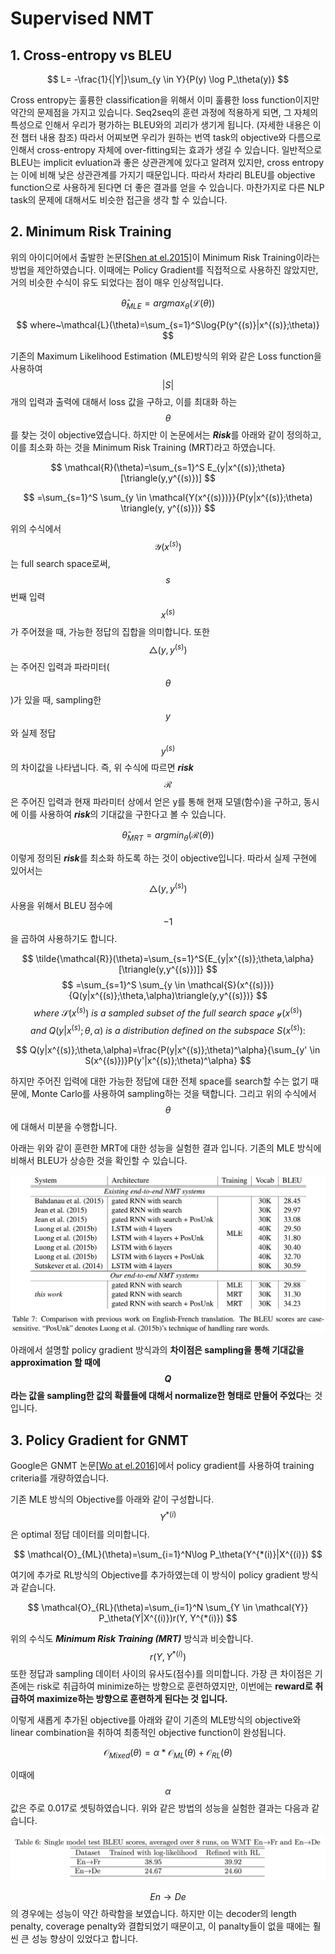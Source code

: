 # Supervised NMT

## 1. Cross-entropy vs BLEU

$$
L= -\frac{1}{|Y|}\sum_{y \in Y}{P(y) \log P_\theta(y)}
$$

Cross entropy는 훌륭한 classification을 위해서 이미 훌륭한 loss function이지만 약간의 문제점을 가지고 있습니다. Seq2seq의 훈련 과정에 적용하게 되면, 그 자체의 특성으로 인해서 우리가 평가하는 BLEU와의 괴리가 생기게 됩니다. (자세한 내용은 이전 챕터 내용 참조) 따라서 어찌보면 우리가 원하는 번역 task의 objective와 다름으로 인해서 cross-entropy 자체에 over-fitting되는 효과가 생길 수 있습니다. 일반적으로 BLEU는 implicit evluation과 좋은 상관관계에 있다고 알려져 있지만, cross entropy는 이에 비해 낮은 상관관계를 가지기 때문입니다. 따라서 차라리 BLEU를 objective function으로 사용하게 된다면 더 좋은 결과를 얻을 수 있습니다. 마찬가지로 다른 NLP task의 문제에 대해서도 비슷한 접근을 생각 할 수 있습니다.

## 2. Minimum Risk Training

위의 아이디어에서 출발한 논문[\[Shen at el.2015\]](https://arxiv.org/pdf/1512.02433.pdf)이 Minimum Risk Training이라는 방법을 제안하였습니다. 이때에는 Policy Gradient를 직접적으로 사용하진 않았지만, 거의 비슷한 수식이 유도 되었다는 점이 매우 인상적입니다.

$$
\hat{\theta}_{MLE} = argmax_\theta(\mathcal{L}(\theta))
$$

$$
where~\mathcal{L}(\theta)=\sum_{s=1}^S\log{P(y^{(s)}|x^{(s)};\theta)}
$$

기존의 Maximum Likelihood Estimation (MLE)방식의 위와 같은 Loss function을 사용하여 $$ |S| $$개의 입력과 출력에 대해서 loss 값을 구하고, 이를 최대화 하는 $$ \theta $$를 찾는 것이 objective였습니다. 하지만 이 논문에서는 ***Risk***를 아래와 같이 정의하고, 이를 최소화 하는 것을 Minimum Risk Training (MRT)라고 하였습니다.

$$
\mathcal{R}(\theta)=\sum_{s=1}^S E_{y|x^{(s)};\theta}[\triangle(y,y^{(s)})]
$$

$$
=\sum_{s=1}^S \sum_{y \in \mathcal{Y(x^{(s)})}}{P(y|x^{(s)};\theta) \triangle(y, y^{(s)})}
$$

위의 수식에서 $$ \mathcal{Y}(x^{(s)}) $$는 full search space로써, $$ s $$번째 입력 $$ x^{(s)} $$가 주어졌을 때, 가능한 정답의 집합을 의미합니다. 또한 $$ \triangle(y,y^{(s)}) $$는 주어진 입력과 파라미터($$ \theta $$)가 있을 때, sampling한 $$ y $$와 실제 정답 $$ y^{(s)} $$의 차이값을 나타냅니다. 즉, 위 수식에 따르면 ***risk*** $$ \mathcal{R} $$은 주어진 입력과 현재 파라미터 상에서 얻은 y를 통해 현재 모델(함수)을 구하고, 동시에 이를 사용하여 ***risk***의 기대값을 구한다고 볼 수 있습니다.

$$
\hat{\theta}_{MRT}=argmin_\theta(\mathcal{R}(\theta))
$$

이렇게 정의된 ***risk***를 최소화 하도록 하는 것이 objective입니다. 따라서 실제 구현에 있어서는 $$ \triangle(y,y^{(s)}) $$ 사용을 위해서 BLEU 점수에 $$ -1 $$을 곱하여 사용하기도 합니다.

$$
\tilde{\mathcal{R}}(\theta)=\sum_{s=1}^S{E_{y|x^{(s)};\theta,\alpha}[\triangle(y,y^{(s)})]}
$$
$$
=\sum_{s=1}^S \sum_{y \in \mathcal{S}(x^{(s)})}{Q(y|x^{(s)};\theta,\alpha)\triangle(y,y^{(s)})}
$$
$$
where~\mathcal{S}(x^{(s)})~is~a~sampled~subset~of~the~full~search~space~\mathcal{y}(x^{(s)})
$$
$$
and~Q(y|x^{(s)};\theta,\alpha)~is~a~distribution~defined~on~the~subspace~S(x^{(s)}):
$$

$$
Q(y|x^{(s)};\theta,\alpha)=\frac{P(y|x^{(s)};\theta)^\alpha}{\sum_{y' \in S(x^{(s)})}P(y'|x^{(s)};\theta)^\alpha}
$$

하지만 주어진 입력에 대한 가능한 정답에 대한 전체 space를 search할 수는 없기 때문에, Monte Carlo를 사용하여 sampling하는 것을 택합니다. 그리고 위의 수식에서 $$ \theta $$에 대해서 미분을 수행합니다.

아래는 위와 같이 훈련한 MRT에 대한 성능을 실험한 결과 입니다. 기존의 MLE 방식에 비해서 BLEU가 상승한 것을 확인할 수 있습니다.

![](/assets/rl-minimum-risk-training.png)

아래에서 설명할 policy gradient 방식과의 **차이점은 sampling을 통해 기대값을 approximation 할 때에 $$ Q $$라는 값을 sampling한 값의 확률들에 대해서 normalize한 형태로 만들어 주었다**는 것 입니다.

## 3. Policy Gradient for GNMT

Google은 GNMT 논문[\[Wo at el.2016\]](https://arxiv.org/pdf/1609.08144.pdf)에서 policy gradient를 사용하여 training criteria를 개량하였습니다.

기존 MLE 방식의 Objective를 아래와 같이 구성합니다. $$ Y^{*(i)} $$은 optimal 정답 데이터를 의미합니다.

$$
\mathcal{O}_{ML}(\theta)=\sum_{i=1}^N\log P_\theta(Y^{*(i)}|X^{(i)})
$$

여기에 추가로 RL방식의 Objective를 추가하였는데 이 방식이 policy gradient 방식과 같습니다.

$$
\mathcal{O}_{RL}(\theta)=\sum_{i=1}^N \sum_{Y \in \mathcal{Y}} P_\theta(Y|X^{(i)})r(Y, Y^{*(i)})
$$

위의 수식도 ***Minimum Risk Training (MRT)*** 방식과 비슷합니다. $$ r(Y, Y^{*(i)}) $$ 또한 정답과 sampling 데이터 사이의 유사도(점수)를 의미합니다. 가장 큰 차이점은 기존에는 risk로 취급하여 minimize하는 방향으로 훈련하였지만, 이번에는 **reward로 취급하여 maximize하는 방향으로 훈련하게 된다는 것 입니다.**

이렇게 새롭게 추가된 objective를 아래와 같이 기존의 MLE방식의 objective와 linear combination을 취하여 최종적인 objective function이 완성됩니다.

$$
\mathcal{O}_{Mixed}(\theta)=\alpha*\mathcal{O}_{ML}(\theta)+\mathcal{O}_{RL}(\theta)
$$

이때에 $$ \alpha $$값은 주로 0.017로 셋팅하였습니다. 위와 같은 방법의 성능을 실험한 결과는 다음과 같습니다.

![](/assets/nmt-gnmt-5.png)

$$ En \rightarrow De $$의 경우에는 성능이 약간 하락함을 보였습니다. 하지만 이는 decoder의 length penalty, coverage penalty와 결합되었기 때문이고, 이 panalty들이 없을 때에는 훨씬 큰 성능 향상이 있었다고 합니다.